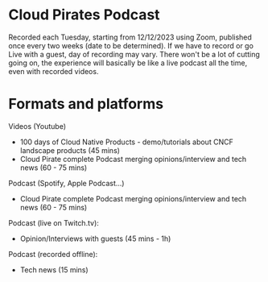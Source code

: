 # Cloud Pirates Podcast

Recorded each Tuesday, starting from 12/12/2023 using Zoom, published once every two weeks (date to be determined).
If we have to record or go Live with a guest, day of recording may vary.
There won't be a lot of cutting going on, the experience will basically be like a live podcast all the time, even with recorded videos.

# Formats and platforms

Videos (Youtube)
- 100 days of Cloud Native Products - demo/tutorials about CNCF landscape products (45 mins)
- Cloud Pirate complete Podcast merging opinions/interview and tech news (60 - 75 mins)

Podcast (Spotify, Apple Podcast...)
- Cloud Pirate complete Podcast merging opinions/interview and tech news (60 - 75 mins)

Podcast (live on Twitch.tv):

- Opinion/Interviews with guests (45 mins - 1h)

Podcast (recorded offline):

- Tech news (15 mins)
